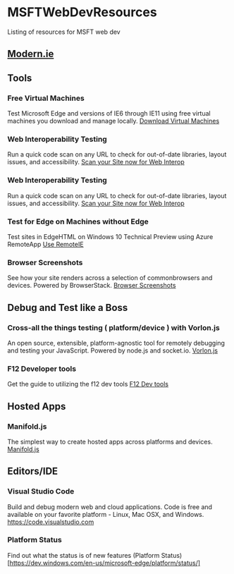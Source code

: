 # MSFTWebDevResources
Listing of resources for MSFT web dev

## [Modern.ie](http://modern.ie)
## Tools
### Free Virtual Machines
Test Microsoft Edge and versions of IE6 through IE11 using free virtual machines you download and manage locally.
[Download Virtual Machines](https://dev.windows.com/en-us/microsoft-edge/tools/vms/windows/)

### Web Interoperability Testing
Run a quick code scan on any URL to check for out-of-date libraries, layout issues, and accessibility.
[Scan your Site now for Web Interop](https://dev.windows.com/en-us/microsoft-edge/tools/staticscan/)

### Web Interoperability Testing
Run a quick code scan on any URL to check for out-of-date libraries, layout issues, and accessibility.
[Scan your Site now for Web Interop](https://dev.windows.com/en-us/microsoft-edge/tools/staticscan/)

### Test for Edge on Machines without Edge
Test sites in EdgeHTML on Windows 10 Technical Preview using Azure RemoteApp
[Use RemoteIE](https://dev.windows.com/en-us/microsoft-edge/tools/remote/)

### Browser Screenshots
See how your site renders across a selection of commonbrowsers and devices. Powered by BrowserStack.
[Browser Screenshots](https://dev.windows.com/en-us/microsoft-edge/tools/screenshots/)

## Debug and Test like a Boss
### Cross-all the things testing ( platform/device ) with Vorlon.js
An open source, extensible, platform-agnostic tool for remotely debugging and testing your JavaScript. Powered by node.js and socket.io.
[Vorlon.js](http://vorlonjs.com/)

### F12 Developer tools
Get the guide to utilizing the f12 dev tools
[F12 Dev tools](https://dev.windows.com/en-us/microsoft-edge/platform/documentation/f12-devtools-guide/)


## Hosted Apps
### Manifold.js
The simplest way to create hosted apps across platforms and devices.
[Manifold.js](http://manifoldjs.com/)

## Editors/IDE
### Visual Studio Code 
Build and debug modern web and cloud applications. Code is free and available on your favorite platform - Linux, Mac OSX, and Windows.
https://code.visualstudio.com

### Platform Status
Find out what the status is of new features 
(Platform Status) [https://dev.windows.com/en-us/microsoft-edge/platform/status/]










